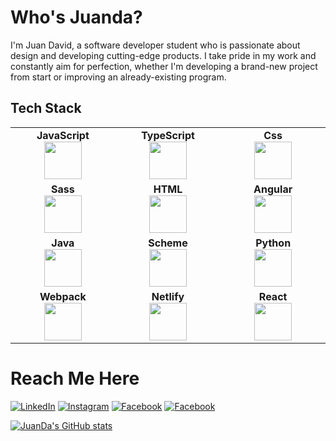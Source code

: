 # Who's Juanda?

I'm Juan David, a software developer student who is passionate about design and developing cutting-edge products. I take pride in my work and constantly aim for perfection, whether I'm developing a brand-new project from start or improving an already-existing program.

## Tech Stack

<table>
<tbody>
 
<tr>
<td align="center" width="20%">
<span><b><center>JavaScript</center></b></span> 
<img height=60px src="https://user-images.githubusercontent.com/63882053/226981177-e522313d-50c1-4667-b0d6-94e521bec367.png"> 
</td>
<td align="center" width="20%">
<span><b><center>TypeScript</center></b></span> 
<img height=60px src="https://user-images.githubusercontent.com/63882053/226982992-3fa3708f-b90f-44f1-b719-ec8e9ef6903e.png"> 
</td>
<td align="center" width="20%">
<span><b><center>Css</center></b></span> 
<img height=60px src="https://user-images.githubusercontent.com/63882053/226981390-2325d364-88b7-486f-b5b3-3690e1ad7b9a.png"> 
</tr>

<tr>
</td>
<td align="center" width="20%">
<span><b><center>Sass</center></b></span> 
<img height=60px src="https://user-images.githubusercontent.com/63882053/226982516-ce8cb328-729b-4b15-85be-f473fd8c5d96.png"> 
</td>
<td align="center" width="20%">
<span><b><center>HTML</center></b></span> 
<img height=60px src="https://user-images.githubusercontent.com/63882053/226981902-65baf892-fbe1-41c2-a9cc-abdba5c2fe82.png"> 
</td>
<td align="center" width="20%">
<span><b><center>Angular</center></b></span> 
<img height=60px src="https://user-images.githubusercontent.com/63882053/226983746-2971c55b-b93f-4719-8aa1-151c298e5933.png"> 
</td>
</tr>

<tr>
<td align="center" width="20%">
<span><b><center>Java</center></b></span> 
<img height=60px src="https://user-images.githubusercontent.com/63882053/226985245-27899061-1e24-4183-afc8-0047c341030b.png"> 
</td>
<td align="center" width="20%">
<span><b><center>Scheme</center></b></span> 
<img height=60px src="https://user-images.githubusercontent.com/63882053/226984805-3d587c7d-1ab1-46bd-9d2c-4f90ad931519.png"> 
</td>
<td align="center" width="20%">
<span><b><center>Python</center></b></span> 
<img height=60px src="https://user-images.githubusercontent.com/63882053/226984995-d66cd7aa-2dbf-4e15-83ae-d8aba9b419b0.png"> 
</td>
</tr>

<tr>
<td align="center" width="20%">
<span><b><center>Webpack</center></b></span> 
<img height=60px src="https://user-images.githubusercontent.com/63882053/228912875-eef675ce-9868-4f76-bb80-a3ed1662a011.png">
</td>
<td align="center" width="20%">
<span><b><center>Netlify</center></b></span> 
<img height=60px src="https://user-images.githubusercontent.com/63882053/228914507-8d19eb19-40aa-42dc-8568-d5ce92d3ac55.png"> 
</td>
<td align="center" width="20%">
<span><b><center>React</center></b></span> 
<img height=60px src="https://user-images.githubusercontent.com/63882053/238164013-99cfbb4d-1160-4876-9a89-ad504f0ed389.png"> 
</td>
</tr>

</tbody>
</table>

# Reach Me Here
 <a href="https://www.linkedin.com/in/juan-david-moreno-883a46233/" target="_blank"><img src="https://img.shields.io/badge/LinkedIn-%230077B5.svg?&style=flat-square&logo=linkedin&logoColor=white" alt="LinkedIn"></a>
<a href="https://www.instagram.com/heisjuanda/" target="_blank"><img src="https://img.shields.io/badge/Instagram-%23E4405F.svg?&style=flat-square&logo=instagram&logoColor=white" alt="Instagram"></a>
<a href="https://www.facebook.com/jdma253/" target="_blank"><img src="https://img.shields.io/badge/Facebook-%231877F2.svg?&style=flat-square&logo=facebook&logoColor=white" alt="Facebook"></a>
<a href="mailto:jdma253@gmail.com?subject=Hi&body=How are you doing" target="_blank"><img src="https://img.shields.io/badge/-Gmail-c14438?style=flat-square&logo=Gmail&logoColor=white&link=mailto:shuklaraghav321.com" alt="Facebook"></a>

[![JuanDa's GitHub stats](https://github-readme-stats.vercel.app/api?username=heisjuanda)](https://github.com/anuraghazra/github-readme-stats)


<!--
**jdma253/jdma253** is a ✨ _special_ ✨ repository because its `README.md` (this file) appears on your GitHub profile.
Here are some ideas to get you started:

- 🔭 I’m currently working on ...
- 🌱 I’m currently learning ...
- 👯 I’m looking to collaborate on ...
- 🤔 I’m looking for help with ...
- 💬 Ask me about ...
- 📫 How to reach me: ...
- 😄 Pronouns: ...
- ⚡ Fun fact: ...
-->
